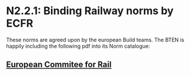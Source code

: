 # N2.2.1: Binding Railway norms by ECFR

These norms are agreed upon by the european Build teams. The BTEN is happily including the following pdf into its Norm catalogue:

## [European Commitee for Rail](https://bte-n.github.io/resources/N2/2/1/ECFRS.pdf)
